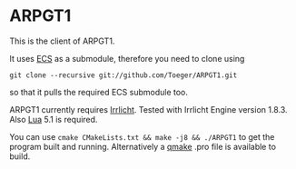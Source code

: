 # ARPGT1
This is the client of ARPGT1.

It uses [ECS](https://github.com/Toeger/ECS) as a submodule, therefore you need to clone using

    git clone --recursive git://github.com/Toeger/ARPGT1.git

so that it pulls the required ECS submodule too.

ARPGT1 currently requires [Irrlicht](http://irrlicht.sourceforge.net/). Tested with Irrlicht Engine version 1.8.3.
Also [Lua](http://lua-users.org/wiki/LuaBinaries) 5.1 is required.

You can use `cmake CMakeLists.txt && make -j8 && ./ARPGT1` to get the program built and running. Alternatively a [qmake](http://doc.qt.io/qt-5/qmake-manual.html) .pro file is available to build.
